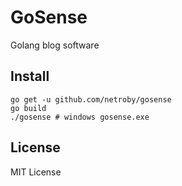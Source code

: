 # GoSense

Golang blog software

## Install

```
go get -u github.com/netroby/gosense
go build
./gosense # windows gosense.exe
```

## License

MIT License

